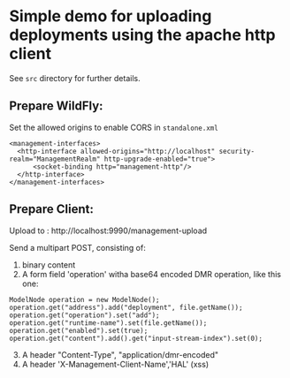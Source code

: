 

# Simple demo for uploading deployments using the apache http client

See `src` directory for further details.

## Prepare WildFly:
Set the allowed origins to enable CORS in `standalone.xml`
```
<management-interfaces>
  <http-interface allowed-origins="http://localhost" security-realm="ManagementRealm" http-upgrade-enabled="true">
      <socket-binding http="management-http"/>
  </http-interface>
</management-interfaces>
```                
## Prepare Client:

Upload to : http://localhost:9990/management-upload

Send a multipart POST, consisting of:

1. binary content
2. A form field 'operation' witha base64 encoded DMR operation, like this one:

```
ModelNode operation = new ModelNode();
operation.get("address").add("deployment", file.getName());
operation.get("operation").set("add");
operation.get("runtime-name").set(file.getName());
operation.get("enabled").set(true);
operation.get("content").add().get("input-stream-index").set(0);
```

3. A header "Content-Type", "application/dmr-encoded"            
4. A header 'X-Management-Client-Name','HAL' (xss)
